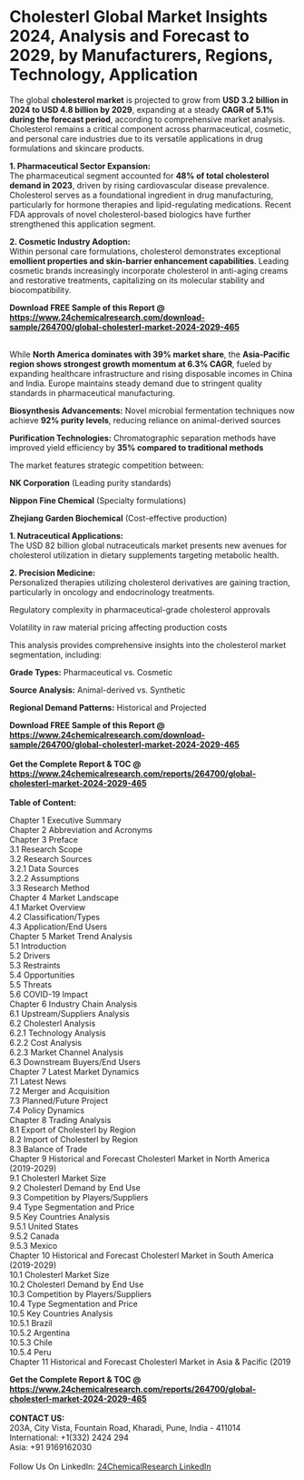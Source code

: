 <h1>Cholesterl Global Market Insights 2024, Analysis and Forecast to 2029, by Manufacturers, Regions, Technology, Application</h1><p>The global <strong>cholesterol market</strong> is projected to grow from <strong>USD 3.2 billion in 2024 to USD 4.8 billion by 2029</strong>, expanding at a steady <strong>CAGR of 5.1% during the forecast period</strong>, according to comprehensive market analysis. Cholesterol remains a critical component across pharmaceutical, cosmetic, and personal care industries due to its versatile applications in drug formulations and skincare products.</p><p><strong>1. Pharmaceutical Sector Expansion:<br>
</strong>The pharmaceutical segment accounted for <strong>48% of total cholesterol demand in 2023</strong>, driven by rising cardiovascular disease prevalence. Cholesterol serves as a foundational ingredient in drug manufacturing, particularly for hormone therapies and lipid-regulating medications. Recent FDA approvals of novel cholesterol-based biologics have further strengthened this application segment.</p><p><strong>2. Cosmetic Industry Adoption:<br>
</strong>Within personal care formulations, cholesterol demonstrates exceptional <strong>emollient properties and skin-barrier enhancement capabilities</strong>. Leading cosmetic brands increasingly incorporate cholesterol in anti-aging creams and restorative treatments, capitalizing on its molecular stability and biocompatibility.</p><div><b>Download FREE Sample of this Report @ 
            <a href="https://www.24chemicalresearch.com/download-sample/264700/global-cholesterl-market-2024-2029-465">
            https://www.24chemicalresearch.com/download-sample/264700/global-cholesterl-market-2024-2029-465</a></b></div><br><p>While <strong>North America dominates with 39% market share</strong>, the <strong>Asia-Pacific region shows strongest growth momentum at 6.3% CAGR</strong>, fueled by expanding healthcare infrastructure and rising disposable incomes in China and India. Europe maintains steady demand due to stringent quality standards in pharmaceutical manufacturing.</p><p><strong>Biosynthesis Advancements:</strong> Novel microbial fermentation techniques now achieve <strong>92% purity levels</strong>, reducing reliance on animal-derived sources</p><p><strong>Purification Technologies:</strong> Chromatographic separation methods have improved yield efficiency by <strong>35% compared to traditional methods</strong></p><p>The market features strategic competition between:</p><p><strong>NK Corporation</strong> (Leading purity standards)</p><p><strong>Nippon Fine Chemical</strong> (Specialty formulations)</p><p><strong>Zhejiang Garden Biochemical</strong> (Cost-effective production)</p><p><strong>1. Nutraceutical Applications:<br>
</strong>The USD 82 billion global nutraceuticals market presents new avenues for cholesterol utilization in dietary supplements targeting metabolic health.</p><p><strong>2. Precision Medicine:<br>
</strong>Personalized therapies utilizing cholesterol derivatives are gaining traction, particularly in oncology and endocrinology treatments.</p><p>Regulatory complexity in pharmaceutical-grade cholesterol approvals</p><p>Volatility in raw material pricing affecting production costs</p><p>This analysis provides comprehensive insights into the cholesterol market segmentation, including:</p><p><strong>Grade Types:</strong> Pharmaceutical vs. Cosmetic</p><p><strong>Source Analysis:</strong> Animal-derived vs. Synthetic</p><p><strong>Regional Demand Patterns:</strong> Historical and Projected</p><div><b>Download FREE Sample of this Report @ 
            <a href="https://www.24chemicalresearch.com/download-sample/264700/global-cholesterl-market-2024-2029-465">
            https://www.24chemicalresearch.com/download-sample/264700/global-cholesterl-market-2024-2029-465</a></b></div><br><div><b>Get the Complete Report & TOC @ 
            <a href="https://www.24chemicalresearch.com/reports/264700/global-cholesterl-market-2024-2029-465">
            https://www.24chemicalresearch.com/reports/264700/global-cholesterl-market-2024-2029-465</a></b></div><br>
            <b>Table of Content:</b><p>Chapter 1 Executive Summary<br />
Chapter 2 Abbreviation and Acronyms<br />
Chapter 3 Preface<br />
3.1 Research Scope<br />
3.2 Research Sources<br />
3.2.1 Data Sources<br />
3.2.2 Assumptions<br />
3.3 Research Method<br />
Chapter 4 Market Landscape<br />
4.1 Market Overview<br />
4.2 Classification/Types<br />
4.3 Application/End Users<br />
Chapter 5 Market Trend Analysis<br />
5.1 Introduction<br />
5.2 Drivers<br />
5.3 Restraints<br />
5.4 Opportunities<br />
5.5 Threats<br />
5.6 COVID-19 Impact<br />
Chapter 6 Industry Chain Analysis<br />
6.1 Upstream/Suppliers Analysis<br />
6.2 Cholesterl Analysis<br />
6.2.1 Technology Analysis<br />
6.2.2 Cost Analysis<br />
6.2.3 Market Channel Analysis<br />
6.3 Downstream Buyers/End Users<br />
Chapter 7 Latest Market Dynamics<br />
7.1 Latest News<br />
7.2 Merger and Acquisition<br />
7.3 Planned/Future Project<br />
7.4 Policy Dynamics<br />
Chapter 8 Trading Analysis<br />
8.1 Export of Cholesterl by Region<br />
8.2 Import of Cholesterl by Region<br />
8.3 Balance of Trade<br />
Chapter 9 Historical and Forecast Cholesterl Market in North America (2019-2029)<br />
9.1 Cholesterl Market Size<br />
9.2 Cholesterl Demand by End Use<br />
9.3 Competition by Players/Suppliers<br />
9.4 Type Segmentation and Price<br />
9.5 Key Countries Analysis<br />
9.5.1 United States<br />
9.5.2 Canada<br />
9.5.3 Mexico<br />
Chapter 10 Historical and Forecast Cholesterl Market in South America (2019-2029)<br />
10.1 Cholesterl Market Size<br />
10.2 Cholesterl Demand by End Use<br />
10.3 Competition by Players/Suppliers<br />
10.4 Type Segmentation and Price<br />
10.5 Key Countries Analysis<br />
10.5.1 Brazil<br />
10.5.2 Argentina<br />
10.5.3 Chile<br />
10.5.4 Peru<br />
Chapter 11 Historical and Forecast Cholesterl Market in Asia & Pacific (2019</p><div><b>Get the Complete Report & TOC @ 
            <a href="https://www.24chemicalresearch.com/reports/264700/global-cholesterl-market-2024-2029-465">
            https://www.24chemicalresearch.com/reports/264700/global-cholesterl-market-2024-2029-465</a></b></div><br><b>CONTACT US:</b><br>
            203A, City Vista, Fountain Road, Kharadi, Pune, India - 411014<br>
            International: +1(332) 2424 294<br>
            Asia: +91 9169162030 <br><br>
            Follow Us On LinkedIn: <a href="https://www.linkedin.com/company/24chemicalresearch/">24ChemicalResearch LinkedIn</a>